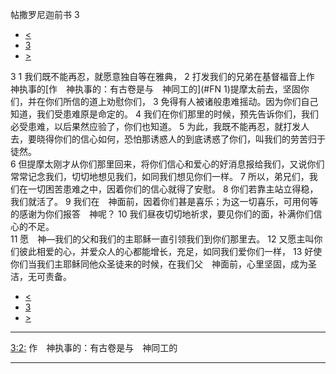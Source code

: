 ﻿





 帖撒罗尼迦前书 3




* [<](bible/1TH02.md)
* [3](bible/1TH.md)
* [>](bible/1TH04.md)



 
3 
1 我们既不能再忍，就愿意独自等在雅典， 
2 打发我们的兄弟在基督福音上作　神执事的[作　神执事的：有古卷是与　神同工的](#FN
1)提摩太前去，坚固你们，并在你们所信的道上劝慰你们， 
3 免得有人被诸般患难摇动。因为你们自己知道，我们受患难原是命定的。 
4 我们在你们那里的时候，预先告诉你们，我们必受患难，以后果然应验了，你们也知道。 
5 为此，我既不能再忍，就打发人去，要晓得你们的信心如何，恐怕那诱惑人的到底诱惑了你们，叫我们的劳苦归于徒然。  
6 但提摩太刚才从你们那里回来，将你们信心和爱心的好消息报给我们，又说你们常常记念我们，切切地想见我们，如同我们想见你们一样。 
7 所以，弟兄们，我们在一切困苦患难之中，因着你们的信心就得了安慰。 
8 你们若靠主站立得稳，我们就活了。 
9 我们在　神面前，因着你们甚是喜乐；为这一切喜乐，可用何等的感谢为你们报答　神呢？ 
10 我们昼夜切切地祈求，要见你们的面，补满你们信心的不足。  
11 愿　神—我们的父和我们的主耶稣一直引领我们到你们那里去。 
12 又愿主叫你们彼此相爱的心，并爱众人的心都能增长，充足，如同我们爱你们一样， 
13 好使你们当我们主耶稣同他众圣徒来的时候，在我们父　神面前，心里坚固，成为圣洁，无可责备。 
* [<](bible/1TH02.md)
* [3](bible/1TH.md)
* [>](bible/1TH04.md)





---


[3:2:](#V2)
作　神执事的：有古卷是与　神同工的




---









